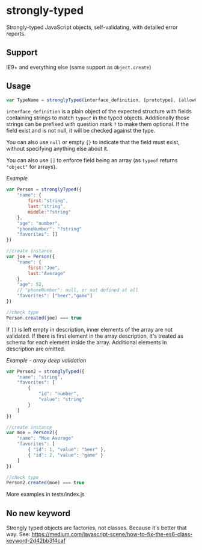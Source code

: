 strongly-typed
==============

Strongly-typed JavaScript objects, self-validating, with detailed error reports.

## Support

IE9+ and everything else (same support as `Object.create`)

## Usage

```javascript
var TypeName = stronglyTyped(interface_definition, [prototype], [allowUnspecifiedFields])

```

`interface_definition` is a plain object of the expected structure with fields containing strings to match `typeof` in the typed objects.
Additionally those strings can be prefixed with question mark `?` to make them optional. If the field exist and is not null, it will be checked against the type.

You can also use `null` or empty `{}` to indicate that the field must exist, without specifying anything else about it.

You can also use `[]` to enforce field being an array (as `typeof` returns `"object"` for arrays).

_Example_

```javascript
var Person = stronglyTyped({
    "name": {
        first:"string",
        last:"string",
        middle:"?string"
    },
    "age": "number",
    "phoneNumber": "?string"
    "favorites": []
})

//create instance
var joe = Person({
    "name": {
        first:"Joe",
        last:"Average"
    },
    "age": 52,
    // "phoneNumber": null, or not defined at all
    "favorites": ["beer","game"]
})

//check type
Person.created(joe) === true
```

If `[]` is left empty in description, inner elements of the array are not validated. If there is first element in the array description, it's treated as schema for each element inside the array. Additional elements in description are omitted.

_Example - array deep validation_

```javascript
var Person2 = stronglyTyped({
    "name": "string",
    "favorites": [
        {
            "id": "number",
            "value": "string"
        }
    ]
})

//create instance
var moe = Person2({
    "name": "Moe Average"
    "favorites": [
        { "id": 1, "value": "beer" },
        { "id": 2, "value": "game" }
    ]
})

//check type
Person2.created(moe) === true
```

More examples in tests/index.js

## No new keyword

Strongly typed objects are factories, not classes. Because it's better that way. See: https://medium.com/javascript-scene/how-to-fix-the-es6-class-keyword-2d42bb3f4caf

